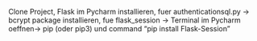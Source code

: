 Clone Project, Flask im Pycharm installieren, fuer authenticationsql.py -> bcrypt package installieren, fue flask_session -> Terminal im Pycharm oeffnen-> pip (oder pip3) und command “pip install Flask-Session”
